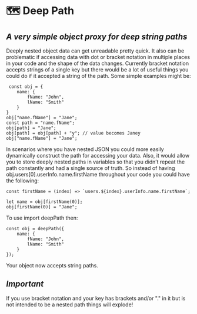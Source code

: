 # 🗺 Deep Path
## _A very simple object proxy for deep string paths_

Deeply nested object data can get unreadable pretty quick. It also can be problematic if accessing data with dot or bracket notation in multiple places in your code and the shape of the data changes. Currently bracket notation accepts strings of a single key but there would be a lot of useful things you could do if it accepted a string of the path. Some simple examples might be:

```
 const obj = {
    name: {
        fName: "John",
        lName: "Smith"
    }
}
obj["name.fName"] = "Jane";
const path = "name.fName";
obj[path] = "Jane";
obj[path] = obj[path] + "y"; // value becomes Janey
obj["name.fName"] = "Jane";
```

In scenarios where you have nested JSON you could more easily dynamically construct the path for accessing your data. Also, it would allow you to store deeply nested paths in variables so that you didn’t repeat the path constantly and had a single source of truth. So instead of having obj.users[0].userInfo.name.firstName throughout your code you could have the following:
```
const firstName = (index) => `users.${index}.userInfo.name.firstName`;

let name = obj[firstName(0)];
obj[firstName(0)] = "Jane";
```

To use import deepPath then:
```
const obj = deepPath({
    name: {
        fName: "John",
        lName: "Smith"
    }
});
```
Your object now accepts string paths.

## _Important_
If you use bracket notation and your key has brackets and/or "." in it but is not intended to be a nested path things will explode!